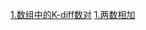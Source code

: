 [1.数组中的K-diff数对](https://zhangdongli.github.io/zdl.github.io/questions/question1)
[1.两数相加](https://zhangdongli.github.io/zdl.github.io/questions/question2)


